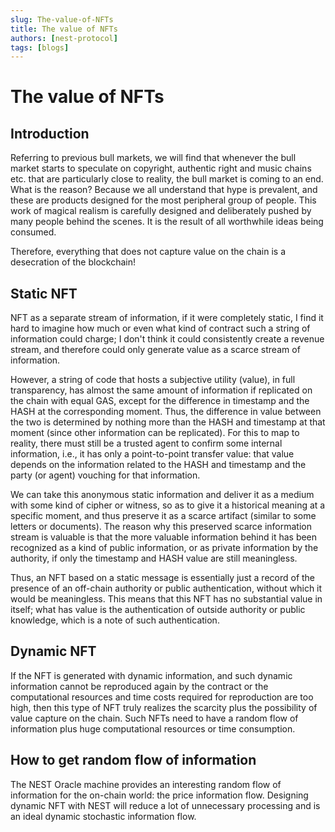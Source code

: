 ```yaml
---
slug: The-value-of-NFTs
title: The value of NFTs
authors: [nest-protocol]
tags: [blogs]
---
```


# The value of NFTs

## Introduction

Referring to previous bull markets, we will find that whenever the bull market starts to speculate on copyright, authentic right and music chains etc. that are particularly close to reality, the bull market is coming to an end. What is the reason? Because we all understand that hype is prevalent, and these are products designed for the most peripheral group of people. This work of magical realism is carefully designed and deliberately pushed by many people behind the scenes. It is the result of all worthwhile ideas being consumed.

Therefore, everything that does not capture value on the chain is a desecration of the blockchain!

## Static NFT

NFT as a separate stream of information, if it were completely static, I find it hard to imagine how much or even what kind of contract such a string of information could charge; I don't think it could consistently create a revenue stream, and therefore could only generate value as a scarce stream of information.
 
However, a string of code that hosts a subjective utility (value), in full transparency, has almost the same amount of information if replicated on the chain with equal GAS, except for the difference in timestamp and the HASH at the corresponding moment. Thus, the difference in value between the two is determined by nothing more than the HASH and timestamp at that moment (since other information can be replicated). For this to map to reality, there must still be a trusted agent to confirm some internal information, i.e., it has only a point-to-point transfer value: that value depends on the information related to the HASH and timestamp and the party (or agent) vouching for that information.

We can take this anonymous static information and deliver it as a medium with some kind of cipher or witness, so as to give it a historical meaning at a specific moment, and thus preserve it as a scarce artifact (similar to some letters or documents). The reason why this preserved scarce information stream is valuable is that the more valuable information behind it has been recognized as a kind of public information, or as private information by the authority, if only the timestamp and HASH value are still meaningless.

Thus, an NFT based on a static message is essentially just a record of the presence of an off-chain authority or public authentication, without which it would be meaningless. This means that this NFT has no substantial value in itself; what has value is the authentication of outside authority or public knowledge, which is a note of such authentication.

## Dynamic NFT

If the NFT is generated with dynamic information, and such dynamic information cannot be reproduced again by the contract or the computational resources and time costs required for reproduction are too high, then this type of NFT truly realizes the scarcity plus the possibility of value capture on the chain. Such NFTs need to have a random flow of information plus huge computational resources or time consumption. 

## How to get random flow of information
The NEST Oracle machine provides an interesting random flow of information for the on-chain world: the price information flow. Designing dynamic NFT with NEST will reduce a lot of unnecessary processing and is an ideal dynamic stochastic information flow.


